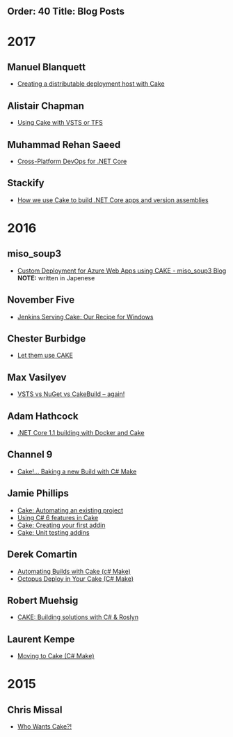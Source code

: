 Order: 40
Title: Blog Posts
---

# 2017

## Manuel Blanquett

* [Creating a distributable deployment host with Cake](https://blanquett.net/2017/02/18/octocake/)

## Alistair Chapman

* [Using Cake with VSTS or TFS](https://blog.agchapman.com/using-cake-with-vsts-or-tfs/)

## Muhammad Rehan Saeed

* [Cross-Platform DevOps for .NET Core](http://rehansaeed.com/cross-platform-devops-net-core/)

## Stackify

* [How we use Cake to build .NET Core apps and version assemblies](https://stackify.com/how-we-use-cake-to-build-net-core-apps/)

# 2016

## miso_soup3

* [Custom Deployment for Azure Web Apps using CAKE \- miso\_soup3 Blog](http://miso-soup3.hateblo.jp/entry/2016/12/28/191112)  **NOTE:** written in Japenese

## November Five

* [Jenkins Serving Cake: Our Recipe for Windows](https://novemberfive.co/blog/windows-jenkins-cake-tutorial/)

## Chester Burbidge

* [Let them use CAKE](http://cburbidge.github.io/let-them-use-cake/)

## Max Vasilyev

* [VSTS vs NuGet vs CakeBuild – again!](http://tech.trailmax.info/2017/01/vsts-vs-nuget-vs-cakebuild-again/)

## Adam Hathcock

* [.NET Core 1.1 building with Docker and Cake](https://adamhathcock.github.io/2016/11/22/net-core-1-1-building-with-docker-and-cake.html)

## Channel 9

* [Cake!... Baking a new Build with C# Make](https://channel9.msdn.com/coding4fun/blog/Cake-Baking-a-new-Build-with-C-Make)

## Jamie Phillips

* [Cake: Automating an existing project](http://www.phillipsj.net/2016/07/24/Cake-Automating-an-existing-project/)
* [Using C# 6 features in Cake](http://www.phillipsj.net/2016/07/25/Using-C-6-features-in-Cake/)
* [Cake: Creating your first addin](http://www.phillipsj.net/2016/07/31/Cake-Creating-your-first-addin/)
* [Cake: Unit testing addins](http://www.phillipsj.net/2016/08/07/Cake-Unit-testing-addins/)

## Derek Comartin

* [Automating Builds with Cake (c# Make)](http://codeopinion.com/automating-builds-with-cake-c-make/)
* [Octopus Deploy in Your Cake (C# Make)](http://codeopinion.com/octopus-deploy-in-your-cake-c-make/)

## Robert Muehsig

* [CAKE: Building solutions with C# & Roslyn](http://blog.codeinside.eu/2016/07/09/cake-building-with-cake/)

## Laurent Kempe

* [Moving to Cake (C# Make)](http://laurentkempe.com/2016/04/05/Moving-to-Cake-CSharp-Make/)

# 2015

## Chris Missal

* [Who Wants Cake?!](https://lostechies.com/chrismissal/2015/07/22/who-wants-cake/)
